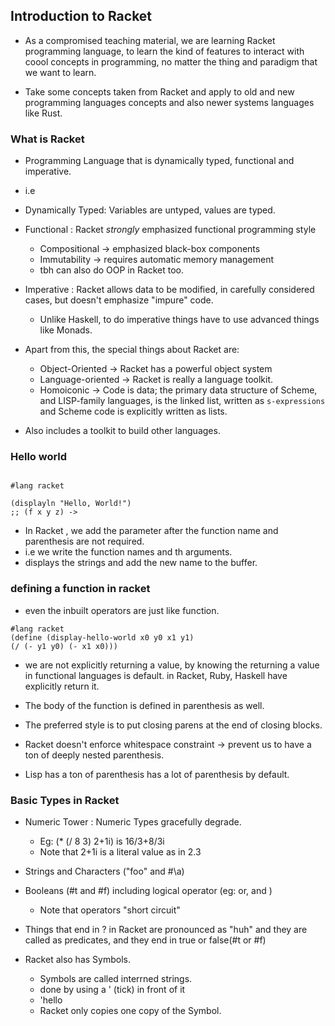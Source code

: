 ## Introduction to Racket

- As a compromised teaching material, we are learning Racket
programming language, to learn the kind of features to interact
with coool concepts in programming, no matter the thing and
paradigm that we want to learn.

- Take some concepts taken from Racket and apply to old and new
programming languages concepts and also newer systems languages like Rust.


### What is Racket

- Programming Language that is dynamically typed, functional and imperative.
- i.e
- Dynamically Typed: Variables are untyped, values are typed.
- Functional : Racket *strongly* emphasized functional programming style
  - Compositional -> emphasized black-box components
  - Immutability -> requires automatic memory management
  - tbh can also do OOP in Racket too.
- Imperative : Racket allows data to be modified, in carefully
considered cases, but doesn't emphasize "impure" code.
  - Unlike Haskell, to do imperative things have to use advanced things like Monads.

- Apart from this, the special things about Racket are:
  - Object-Oriented -> Racket has a powerful object system
  - Language-oriented -> Racket is really a language toolkit.
  - Homoiconic -> Code is data; the primary data structure of Scheme, and LISP-family
  languages, is the linked list, written as `s-expressions` and Scheme code
  is explicitly written as lists.

- Also includes a toolkit to build other languages.

### Hello world

```racket

#lang racket

(displayln "Hello, World!")
;; (f x y z) -> 

```

- In Racket , we add the parameter after the function name and parenthesis are not required.
- i.e we write the function names and th arguments.
- displays the strings and add the new name to the buffer.

### defining a function in racket

- even the inbuilt operators are just like function.

```racket
#lang racket
(define (display-hello-world x0 y0 x1 y1)
(/ (- y1 y0) (- x1 x0)))
```

- we are not explicitly returning a value, by knowing the returning a value in functional languages
is default. in Racket, Ruby, Haskell have explicitly return it.

- The body of the function is defined in parenthesis as well.
- The preferred style is to put closing parens at the end of closing blocks.
- Racket doesn't enforce whitespace constraint -> prevent us to have a ton of deeply nested parenthesis.
- Lisp has a ton of parenthesis has a lot of parenthesis by default.

### Basic Types in Racket

- Numeric Tower : Numeric Types gracefully degrade.
  - Eg: (* (/ 8 3) 2+1i) is 16/3+8/3i
  - Note that 2+1i is a literal value as in 2.3

- Strings and Characters ("foo" and #\a)

- Booleans (#t and #f) including logical operator (eg: or, and )
  - Note that operators "short circuit"

- Things that end in ? in Racket are pronounced as "huh" and
 they are called as predicates, and they end in true or false(#t or #f)

- Racket also has Symbols.
  - Symbols are called interrned strings.
  - done by using a ' (tick) in front of it
  - 'hello
  - Racket only copies one copy of the Symbol.
  
